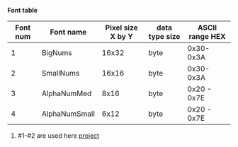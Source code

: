 **Font table**

| Font num | Font name | Pixel size X by Y | data type size | ASCII range HEX |
| ------ | ------ | ------ | ------ |  ------ |
| 1 | BigNums | 16x32 | byte  | 0x30-0x3A |
| 2 | SmallNums | 16x16 | byte  | 0x30-0x3A |
| 3 | AlphaNumMed | 8x16 | byte  | 0x20 - 0x7E |
| 4 | AlphaNumSmall | 6x12 | byte  | 0x20 - 0x7E  |

1. #1-#2 are used here [project](https://github.com/gavinlyonsrepo/ERM19264_UC1609)

